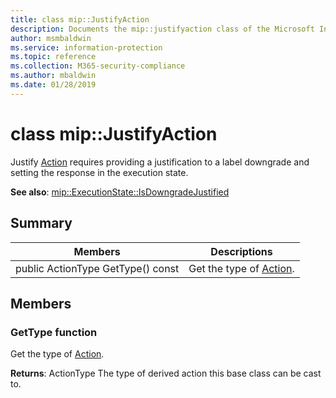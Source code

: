 ```yaml
---
title: class mip::JustifyAction 
description: Documents the mip::justifyaction class of the Microsoft Information Protection (MIP) SDK.
author: msmbaldwin
ms.service: information-protection
ms.topic: reference
ms.collection: M365-security-compliance
ms.author: mbaldwin
ms.date: 01/28/2019
---
```


# class mip::JustifyAction 
Justify [Action](class_mip_action.md) requires providing a justification to a label downgrade and setting the response in the execution state.
  
**See also**: [mip::ExecutionState::IsDowngradeJustified](class_mip_executionstate.md#isdowngradejustified-function)
  
## Summary
 Members                        | Descriptions                                
--------------------------------|---------------------------------------------
public ActionType GetType() const  |  Get the type of [Action](class_mip_action.md).

## Members
  
### GetType function
Get the type of [Action](class_mip_action.md).

  
**Returns**: ActionType The type of derived action this base class can be cast to.
